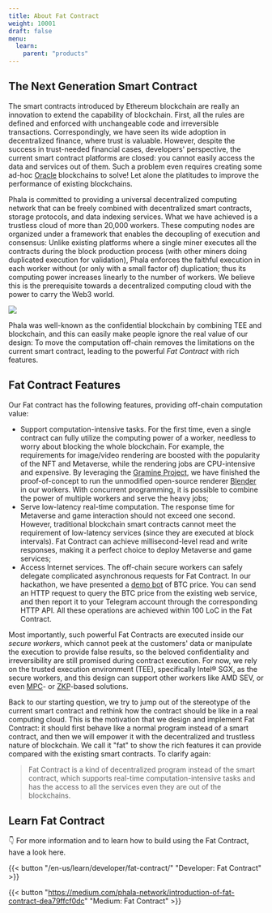 ```yaml
---
title: About Fat Contract
weight: 10001
draft: false
menu:
  learn:
    parent: "products"
---
```


## The Next Generation Smart Contract

The smart contracts introduced by Ethereum blockchain are really an innovation to extend the capability of blockchain. First, all the rules are defined and enforced with unchangeable code and irreversible transactions. Correspondingly, we have seen its wide adoption in decentralized finance, where trust is valuable. However, despite the success in trust-needed financial cases, developers' perspective, the current smart contract platforms are closed: you cannot easily access the data and services out of them. Such a problem even requires creating some ad-hoc [Oracle](https://en.wikipedia.org/wiki/Blockchain_oracle) blockchains to solve! Let alone the platitudes to improve the performance of existing blockchains.

Phala is committed to providing a universal decentralized computing network that can be freely combined with decentralized smart contracts, storage protocols, and data indexing services. What we have achieved is a trustless cloud of more than 20,000 workers. These computing nodes are organized under a framework that enables the decoupling of execution and consensus: Unlike existing platforms where a single miner executes all the contracts during the block production process (with other miners doing duplicated execution for validation), Phala enforces the faithful execution in each worker without (or only with a small factor of) duplication; thus its computing power increases linearly to the number of workers. We believe this is the prerequisite towards a decentralized computing cloud with the power to carry the Web3 world.

![](https://i.imgur.com/3p6M1DQ.png)

Phala was well-known as the confidential blockchain by combining TEE and blockchain, and this can easily make people ignore the real value of our design: To move the computation off-chain removes the limitations on the current smart contract, leading to the powerful *Fat Contract* with rich features.

## Fat Contract Features

Our Fat contract has the following features, providing off-chain computation value: 

- Support computation-intensive tasks. For the first time, even a single contract can fully utilize the computing power of a worker, needless to worry about blocking the whole blockchain. For example, the requirements for image/video rendering are boosted with the popularity of the NFT and Metaverse, while the rendering jobs are CPU-intensive and expensive. By leveraging the [Gramine Project](https://github.com/gramineproject/gramine), we have finished the proof-of-concept to run the unmodified open-source renderer [Blender](https://www.blender.org/) in our workers. With concurrent programming, it is possible to combine the power of multiple workers and serve the heavy jobs;
- Serve low-latency real-time computation. The response time for Metaverse and game interaction should not exceed one second. However, traditional blockchain smart contracts cannot meet the requirement of low-latency services (since they are executed at block intervals). Fat Contract can achieve millisecond-level read and write responses, making it a perfect choice to deploy Metaverse and game services;
- Access Internet services. The off-chain secure workers can safely delegate complicated asynchronous requests for Fat Contract. In our hackathon, we have presented a [demo bot](https://github.com/Phala-Network/phala-blockchain/tree/encode-hackathon-2021) of BTC price. You can send an HTTP request to query the BTC price from the existing web service, and then report it to your Telegram account through the corresponding HTTP API. All these operations are achieved within 100 LoC in the Fat Contract.

Most importantly, such powerful Fat Contracts are executed inside our *secure workers*, which cannot peek at the customers' data or manipulate the execution to provide false results, so the beloved confidentiality and irreversibility are still promised during contract execution. For now, we rely on the trusted execution environment (TEE), specifically Intel® SGX, as the secure workers, and this design can support other workers like AMD SEV, or even [MPC](https://en.wikipedia.org/wiki/Secure_multi-party_computation)- or [ZKP](https://en.wikipedia.org/wiki/Zero-knowledge_proof)-based solutions.

Back to our starting question, we try to jump out of the stereotype of the current smart contract and rethink how the contract should be like in a real computing cloud. This is the motivation that we design and implement Fat Contract: it should first behave like a normal program instead of a smart contract, and then we will empower it with the decentralized and trustless nature of blockchain. We call it "fat" to show the rich features it can provide compared with the existing smart contracts. To clarify again:

> Fat Contract is a kind of decentralized program instead of the smart contract, which supports real-time computation-intensive tasks and has the access to all the services even they are out of the blockchains.

## Learn Fat Contract

:point_down: For more information and to learn how to build using the Fat Contract, have a look here.

{{< button "/en-us/learn/developer/fat-contract/" "Developer: Fat Contract" >}}

{{< button "https://medium.com/phala-network/introduction-of-fat-contract-dea79ffcf0dc" "Medium: Fat Contract" >}}